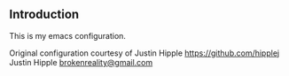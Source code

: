 Introduction
------------
This is my emacs configuration.

Original configuration courtesy of Justin Hipple
https://github.com/hipplej
Justin Hipple <brokenreality@gmail.com>
